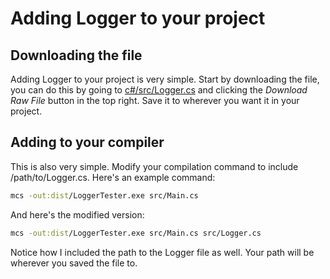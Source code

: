 # Adding Logger to your project

## Downloading the file

Adding Logger to your project is very simple. Start by downloading the file, you can do this by going to [c#/src/Logger.cs](../../c%23/src/Logger.cs) and clicking the _Download Raw File_ button in the top right. Save it to wherever you want it in your project. 

## Adding to your compiler

This is also very simple. Modify your compilation command to include /path/to/Logger.cs.
Here's an example command:
```bash
mcs -out:dist/LoggerTester.exe src/Main.cs
```
And here's the modified version:
```bash
mcs -out:dist/LoggerTester.exe src/Main.cs src/Logger.cs
```
Notice how I included the path to the Logger file as well. Your path will be wherever you saved the file to.